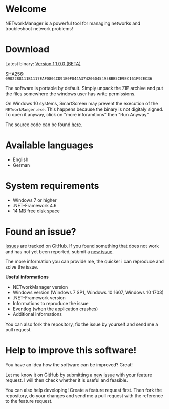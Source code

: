 # Welcome

NETworkManager is a powerful tool for managing networks and troubleshoot network problems!

# Download

Latest binary: [Version 1.1.0.0 (BETA)](https://github.com/BornToBeRoot/NETworkManager/files/1246356/NETworkManager_1.1.0.0_BETA.zip)

SHA256: `0902288111B1117EAFD804CD91E0F044A374206D45495BBB5CE9EC161F92EC36`

The software is portable by default. Simply unpack the ZIP archive and put the files somewhere the windows user has write permissions.

On Windows 10 systems, SmartScreen may prevent the execution of the `NETworkManger.exe`. This happens because the binary is not digitaly signed. To open it anyway, click on "more inforamtions" then "Run Anyway" 

The source code can be found [here](https://github.com/BornToBeRoot/NETworkManager).

# Available languages

- English
- German

# System requirements

- Windows 7 or higher
- .NET-Framework 4.6
- 14 MB free disk space

# Found an issue?

[Issues](https://github.com/BornToBeRoot/NETworkManager/issues) are tracked on GitHub. If you found something that does not work and has not yet been reported, submit a [new issue](https://github.com/BornToBeRoot/NETworkManager/issues/new).

The more information you can provide me, the quicker i can reproduce and solve the issue.

**Useful informations**
- NETworkManager version 
- Windows version (Windows 7 SP1, Windows 10 1607, Windows 10 1703)
- .NET-Framework version
- Informations to reproduce the issue
- Eventlog (when the application crashes)
- Additional informations

You can also fork the repository, fix the issue by yourself and send me a pull request.

# Help to improve this software!

You have an idea how the software can be improved? Great!

Let me know it on GitHub by submitting a [new issue](https://github.com/BornToBeRoot/NETworkManager/issues/new) with your feature request. I will then check whether it is useful and feasible.

You can also help developing! Create a feature request first. Then fork the repository, do your changes and send me a pull request with the reference to the feature request. 
